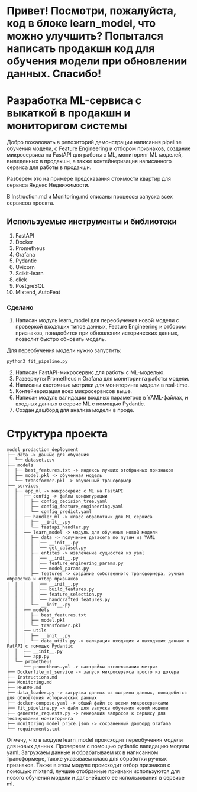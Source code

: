 # Привет! Посмотри, пожалуйста, код в блоке learn_model, что можно улучшить? Попытался написать продакшн код для обучения модели при обновлении данных. Спасибо!



# Разработка ML-сервиса с выкаткой в продакшн и мониторигом системы

Добро пожаловать в репозиторий демонстрации написания pipeline обучения модели, с Feature Engineering и отбором признаков, создание микросервиса на FastAPI для работы с ML, мониторинг ML моделей, выведенных в продакшн, а также контейнеризация написанного сервиса для работы в продакшн.

Разберем это на примере предсказания стоимости квартир для сервиса Яндекс Недвижимости.

В Instruction.md и Monitoring.md описаны процессы запуска всех сервисов проекта.

## Используемые инструменты и библиотеки
1. FastAPI
2. Docker
3. Prometheus
4. Grafana
5. Pydantic
6. Uvicorn
7. Scikit-learn
8. click
9. PostgreSQL
10. Mlxtend, AutoFeat

### Сделано
1. Написан модуль learn_model для переобучения новой модели с проверкой входящих типов данных, Feature Engineering и отбором признаков, понадобится при обновлении исторических данных, позволит быстро обновить модель.

Для переобучения модели нужно запустить:

```
python3 fit_pipeline.py
```


2. Написан FastAPI-микросервис для работы с ML-моделью.
3. Развернуты Prometheus и Grafana для мониторинга работы модели.
4. Написаны кастомные метрики для мониторинга модели в real-time.
5. Контейнеризация всех микросервисов выше.
6. Написан модуль валидации входных параметров в YAML-файлах, и входных данных в сервис ML c помощью Pydantic.
7. Создан дашборд для анализа модели в проде.


# Структура проекта
```
model_prodaction_deployment
├── data -> данные для обучения
│  └── dataset.csv
├── models 
│  ├── best_features.txt -> индексы лучших отобранных признаков
│  ├── model.pkl -> обученная модель
│  └── transformer.pkl -> обученный трансформер
├── services
│  ├── app_ml -> микросервис с ML на FastAPI
│  │  ├── config -> файлы конфигурации
│  │  │  ├── config_decision_tree.yaml
│  │  │  ├── config_feature_engineering.yaml
│  │  │  └── config_predict.yaml
│  │  ├── handler_ml -> класс обработчик для ML сервиса
│  │  │  ├── __init__.py
│  │  │  └── fastapi_handler.py
│  │  ├── learn_model -> модуль для обучения новой модели
│  │  │  ├── data -> получение датасета по путям из YAML
│  │  │  │  ├── __init__.py
│  │  │  │  └── get_dataset.py
│  │  │  ├── entites -> извлечение сущностей из yaml
│  │  │  │  ├── __init__.py
│  │  │  │  ├── feature_enginering_params.py
│  │  │  │  └── model_params.py
│  │  │  ├── features -> создание собственного трансформера, ручная обработка и отбор признаков
│  │  │  │  ├── __init__.py
│  │  │  │  ├── build_features.py
│  │  │  │  ├── feature_selection.py
│  │  │  │  └── handcrafted_features.py
│  │  │  └── __init__.py
│  │  ├── models
│  │  │  ├── best_features.txt
│  │  │  ├── model.pkl
│  │  │  └── transformer.pkl
│  │  ├── utils
│  │  │  ├── __init__.py
│  │  │  └── data_utils.py -> валидация входящих и выходящих данных в FatAPI c помощью Pydantic
│  │  ├── __init__.py
│  │  └── app.py
│  └── prometheus
│     └── prometheus.yml -> настройки отслеживания метрик 
├── Dockerfile_ml_service -> запуск микросервиса просто из докера
├── Instructions.md
├── Monitoring.md
├── README.md
├── data_loader.py -> загрузка данных из витрины данных, понадобится для обновления исторических данных
├── docker-compose.yaml -> общий файл со всеми микросервисами
├── fit_pipeline.py -> файл для запуска обучения новой модели
├── generate_requests.py -> генерация запросов к сервису для тестирования монтиторинга
├── monitoring_model_price.json -> сохраненный дашборд Grafana
└── requirements.txt
```

Отмечу, что в модуле learn_model происходит переобучения модели для новых данных. Проверяем с помощью pydantic валидацию модели yaml. Загружаем данные и обрабатываем их в написанном трансформере, также указываем класс для обработки ручных признаков. Также в этом модуле происходит отбор признаков с помощью mlxtend, лучшие отобранные признаки используются для нового обучения модели и дальнейшего ее использования в сервисе ml.